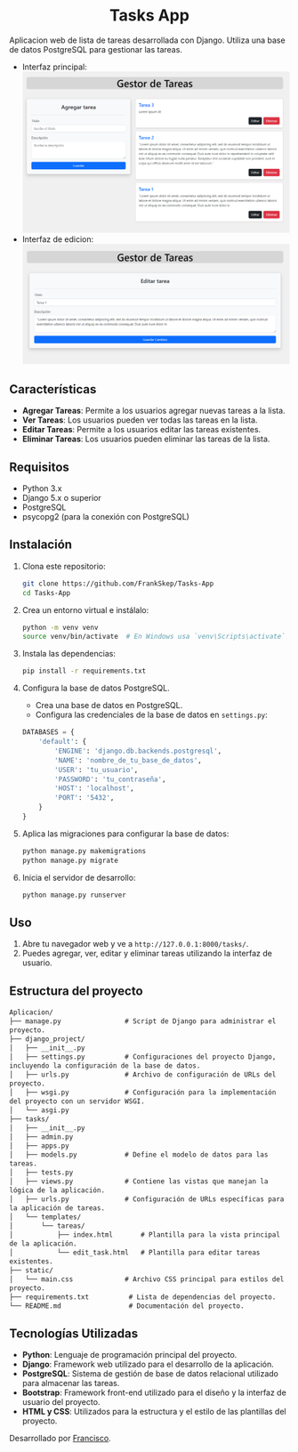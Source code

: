 # <h1 align="center">Tasks App</h1>

Aplicacion web de lista de tareas desarrollada con Django. Utiliza una base de datos PostgreSQL para gestionar las tareas.

- Interfaz principal:
![ImagenInterfaz](https://raw.githubusercontent.com/FrankSkep/Tasks-App/main/tasks/static/images/menu.png)
- Interfaz de edicion:
![ImagenEdit](https://raw.githubusercontent.com/FrankSkep/Tasks-App/main/tasks/static/images/edit.png)

## Características

- **Agregar Tareas**: Permite a los usuarios agregar nuevas tareas a la lista.
- **Ver Tareas**: Los usuarios pueden ver todas las tareas en la lista.
- **Editar Tareas**: Permite a los usuarios editar las tareas existentes.
- **Eliminar Tareas**: Los usuarios pueden eliminar las tareas de la lista.

## Requisitos

- Python 3.x
- Django 5.x o superior
- PostgreSQL
- psycopg2 (para la conexión con PostgreSQL)

## Instalación

1. Clona este repositorio:
    ```sh
    git clone https://github.com/FrankSkep/Tasks-App
    cd Tasks-App
    ```

2. Crea un entorno virtual e instálalo:
    ```sh
    python -m venv venv
    source venv/bin/activate  # En Windows usa `venv\Scripts\activate`
    ```

3. Instala las dependencias:
    ```sh
    pip install -r requirements.txt
    ```

4. Configura la base de datos PostgreSQL.
    - Crea una base de datos en PostgreSQL.
    - Configura las credenciales de la base de datos en `settings.py`:

    ```python
    DATABASES = {
        'default': {
            'ENGINE': 'django.db.backends.postgresql',
            'NAME': 'nombre_de_tu_base_de_datos',
            'USER': 'tu_usuario',
            'PASSWORD': 'tu_contraseña',
            'HOST': 'localhost',
            'PORT': '5432',
        }
    }
    ```

5. Aplica las migraciones para configurar la base de datos:
    ```sh
    python manage.py makemigrations
    python manage.py migrate
    ```


6. Inicia el servidor de desarrollo:
    ```sh
    python manage.py runserver
    ```

## Uso

1. Abre tu navegador web y ve a `http://127.0.0.1:8000/tasks/`.
2. Puedes agregar, ver, editar y eliminar tareas utilizando la interfaz de usuario.

## Estructura del proyecto

```plaintext
Aplicacion/
├── manage.py                # Script de Django para administrar el proyecto.
├── django_project/
│   ├── __init__.py
│   ├── settings.py          # Configuraciones del proyecto Django, incluyendo la configuración de la base de datos.
│   ├── urls.py              # Archivo de configuración de URLs del proyecto.
│   ├── wsgi.py              # Configuración para la implementación del proyecto con un servidor WSGI.
│   └── asgi.py
├── tasks/
│   ├── __init__.py
│   ├── admin.py
│   ├── apps.py
│   ├── models.py            # Define el modelo de datos para las tareas.
│   ├── tests.py
│   ├── views.py             # Contiene las vistas que manejan la lógica de la aplicación.
│   ├── urls.py              # Configuración de URLs específicas para la aplicación de tareas.
│   └── templates/
│       └── tareas/
│           ├── index.html       # Plantilla para la vista principal de la aplicación.
│           └── edit_task.html   # Plantilla para editar tareas existentes.
├── static/
│   └── main.css             # Archivo CSS principal para estilos del proyecto.
├── requirements.txt          # Lista de dependencias del proyecto.
└── README.md                 # Documentación del proyecto.
```

## Tecnologías Utilizadas

- **Python**: Lenguaje de programación principal del proyecto.
- **Django**: Framework web utilizado para el desarrollo de la aplicación.
- **PostgreSQL**: Sistema de gestión de base de datos relacional utilizado para almacenar las tareas.
- **Bootstrap**: Framework front-end utilizado para el diseño y la interfaz de usuario del proyecto.
- **HTML y CSS**: Utilizados para la estructura y el estilo de las plantillas del proyecto.


Desarrollado por [Francisco](https://github.com/FrankSkep).
